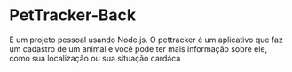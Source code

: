 # PetTracker-Back


É um projeto pessoal usando Node.js. O pettracker é um aplicativo que faz um cadastro de um animal e você pode ter mais informação sobre ele, como sua localização ou sua situação cardáca
